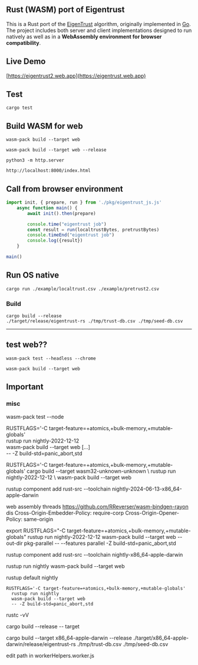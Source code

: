 ## Rust (WASM) port of Eigentrust
This is a Rust port of the [EigenTrust](https://nlp.stanford.edu/pubs/eigentrust.pdf) algorithm, originally implemented in [Go](https://github.com/Karma3Labs/go-eigentrust). The project includes both server and client implementations designed to run natively as well as in a **WebAssembly environment for browser compatibility**.

## Live Demo
[https://eigentrust2.web.app](https://eigentrust.web.app)

## Test
```
cargo test
```

## Build WASM for web

```
wasm-pack build --target web

wasm-pack build --target web --release

python3 -m http.server

http://localhost:8000/index.html
```

## Call from browser environment
```js
import init, { prepare, run } from './pkg/eigentrust_js.js'
    async function main() {
        await init().then(prepare)

        console.time("eigentrust job")
        const result = run(localtrustBytes, pretrustBytes)
        console.timeEnd("eigentrust job")
        console.log({result})
    }

main()
```

## Run OS native
```
cargo run ./example/localtrust.csv ./example/pretrust2.csv
```

### Build 
```
cargo build --release
./target/release/eigentrust-rs ./tmp/trust-db.csv ./tmp/seed-db.csv
```

--------
## test web??
```
wasm-pack test --headless --chrome

wasm-pack build --target web
```


## Important


### misc 
wasm-pack test --node

RUSTFLAGS='-C target-feature=+atomics,+bulk-memory,+mutable-globals' \
  rustup run nightly-2022-12-12 \
  wasm-pack build --target web [...] \
  -- -Z build-std=panic_abort,std

RUSTFLAGS='-C target-feature=+atomics,+bulk-memory,+mutable-globals' cargo build --target wasm32-unknown-unknown \ rustup run nightly-2022-12-12 \ wasm-pack build --target web

rustup component add rust-src --toolchain nightly-2024-06-13-x86_64-apple-darwin


web assembly threads
https://github.com/RReverser/wasm-bindgen-rayon
dis
Cross-Origin-Embedder-Policy: require-corp
Cross-Origin-Opener-Policy: same-origin

export RUSTFLAGS=\"-C target-feature=+atomics,+bulk-memory,+mutable-globals\" rustup run nightly-2022-12-12 wasm-pack build --target web --out-dir pkg-parallel -- --features parallel -Z build-std=panic_abort,std


rustup component add rust-src --toolchain nightly-x86_64-apple-darwin

rustup run nightly  wasm-pack build --target web 



rustup default nightly

```
RUSTFLAGS='-C target-feature=+atomics,+bulk-memory,+mutable-globals' 
  rustup run nightly 
  wasm-pack build --target web
  -- -Z build-std=panic_abort,std
```

rustc -vV

cargo build --release -- target


cargo build --target x86_64-apple-darwin --release
./target/x86_64-apple-darwin/release/eigentrust-rs ./tmp/trust-db.csv ./tmp/seed-db.csv

edit path in
workerHelpers.worker.js